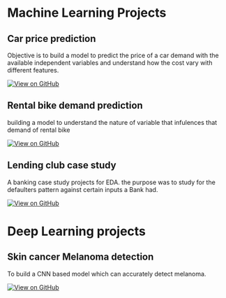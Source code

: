 # Machine Learning Projects 
## Car price prediction

Objective is to build a model to predict the price of a car demand with the available independent variables 
and understand how the cost vary with different features.

[![View on GitHub](https://img.shields.io/badge/GitHub-View_on_GitHub-blue?logo=GitHub)](https://github.com/gautamk2190/car_price_prediction)

## Rental bike demand prediction

building a model to understand the nature of variable that infulences that demand of rental bike 

[![View on GitHub](https://img.shields.io/badge/GitHub-View_on_GitHub-blue?logo=GitHub)](https://github.com/gautamk2190/Rental-bike-ML-prediction-project.)

## Lending club case study

A banking case study projects for EDA. 
the purpose was to study for the defaulters pattern against certain inputs a Bank had.

[![View on GitHub](https://img.shields.io/badge/GitHub-View_on_GitHub-blue?logo=GitHub)](https://github.com/gautamk2190/Lending-club-case-repository)

# Deep Learning projects
## Skin cancer Melanoma detection

To build a CNN based model which can accurately detect melanoma.

[![View on GitHub](https://img.shields.io/badge/GitHub-View_on_GitHub-blue?logo=GitHub)](https://github.com/gautamk2190/Skin_cancer_Melanoma_detection_project)
